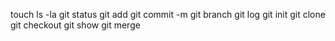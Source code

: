 touch
ls -la
git status
git add
git commit -m
git branch
git log
git init
git clone
git checkout
git show
git merge

